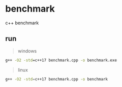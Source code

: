 # benchmark
c++ benchmark
## run
>windows
```cmd
g++ -O2 -std=c++17 benchmark.cpp -o benchmark.exe
```

>linux
```bash
g++ -O2 -std=c++17 benchmark.cpp -o benchmark
```
